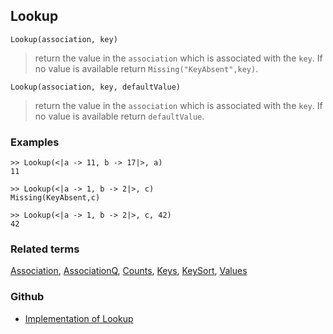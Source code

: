 ## Lookup

```
Lookup(association, key) 
```

> return the value in the `association` which is associated with the `key`. If no value is available return `Missing("KeyAbsent",key)`.


```
Lookup(association, key, defaultValue) 
```

> return the value in the `association` which is associated with the `key`. If no value is available return `defaultValue`.

### Examples

```
>> Lookup(<|a -> 11, b -> 17|>, a) 
11

>> Lookup(<|a -> 1, b -> 2|>, c) 
Missing(KeyAbsent,c)

>> Lookup(<|a -> 1, b -> 2|>, c, 42) 
42 
```

### Related terms  
[Association](Association.md), [AssociationQ](AssociationQ.md), [Counts](Counts.md), [Keys](Keys.md), [KeySort](KeySort.md), [Values](Values.md)

### Github

* [Implementation of Lookup](https://github.com/axkr/symja_android_library/blob/master/symja_android_library/matheclipse-core/src/main/java/org/matheclipse/core/builtin/AssociationFunctions.java#L929) 
